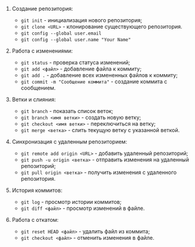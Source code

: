 1. Создание репозитория:
   - `git init` - инициализация нового репозитория;
   - `git clone <URL>` - клонирование существующего репозитория.
   - `git config --global user.email`
   - `git config --global user.name "Your Name"`

2. Работа с изменениями:
   - `git status` - проверка статуса изменений;
   - `git add <файл>` - добавление файла к коммиту;
   - `git add .` - добавление всех измененных файлов к коммиту;
   - `git commit -m "Сообщение коммита"` - создание коммита с сообщением.

3. Ветки и слияния:
   - `git branch` - показать список веток;
   - `git branch <имя ветки>` - создать новую ветку;
   - `git checkout <имя ветки>` - переключиться на ветку;
   - `git merge <ветка>` - слить текущую ветку с указанной веткой.

4. Синхронизация с удаленным репозиторием:
   - `git remote add origin <URL>` - добавить удаленный репозиторий;
   - `git push -u origin <ветка>` - отправить изменения на удаленный репозиторий;
   - `git pull origin <ветка>` - получить изменения с удаленного репозитория.

5. История коммитов:
   - `git log` - просмотр истории коммитов;
   - `git diff <файл>` - просмотр изменений в файле.

6. Работа с откатом:
   - `git reset HEAD <файл>` - удалить файл из коммита;
   - `git checkout <файл>` - отменить изменения в файле.